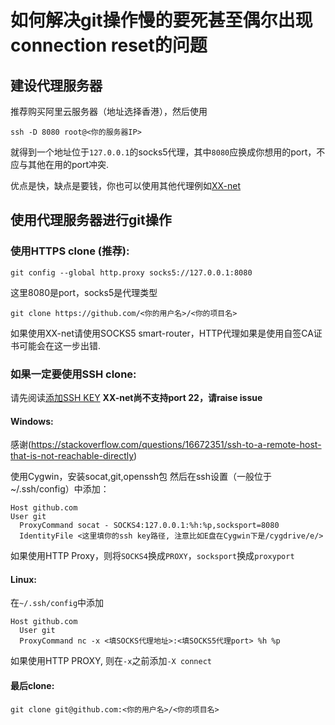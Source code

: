 # 如何解决git操作慢的要死甚至偶尔出现connection reset的问题

## 建设代理服务器

推荐购买阿里云服务器（地址选择香港），然后使用

```
ssh -D 8080 root@<你的服务器IP>
```

就得到一个地址位于``127.0.0.1``的socks5代理，其中``8080``应换成你想用的port，不应与其他在用的port冲突.

优点是快，缺点是要钱，你也可以使用其他代理例如[XX-net](https://github.com/XX-net/XX-net)

## 使用代理服务器进行git操作

### 使用HTTPS clone (推荐):

```
git config --global http.proxy socks5://127.0.0.1:8080
```

这里8080是port，socks5是代理类型

```
git clone https://github.com/<你的用户名>/<你的项目名>
```

如果使用XX-net请使用SOCKS5 smart-router，HTTP代理如果是使用自签CA证书可能会在这一步出错.

### 如果一定要使用SSH clone:

请先阅读[添加SSH KEY](https://docs.github.com/en/github/authenticating-to-github/generating-a-new-ssh-key-and-adding-it-to-the-ssh-agent)
**XX-net尚不支持port 22，请raise issue**

#### Windows:

感谢(https://stackoverflow.com/questions/16672351/ssh-to-a-remote-host-that-is-not-reachable-directly)

使用Cygwin，安装socat,git,openssh包 然后在ssh设置（一般位于~/.ssh/config）中添加：
```
Host github.com
User git
  ProxyCommand socat - SOCKS4:127.0.0.1:%h:%p,socksport=8080
  IdentityFile <这里填你的ssh key路径, 注意比如E盘在Cygwin下是/cygdrive/e/>
```
如果使用HTTP Proxy，则将``SOCKS4``换成``PROXY``，``socksport``换成``proxyport``

#### Linux:

在``~/.ssh/config``中添加
```
Host github.com       
  User git
  ProxyCommand nc -x <填SOCKS代理地址>:<填SOCKS5代理port> %h %p
```
如果使用HTTP PROXY, 则在``-x``之前添加``-X connect``

#### 最后clone:

```
git clone git@github.com:<你的用户名>/<你的项目名>
```
